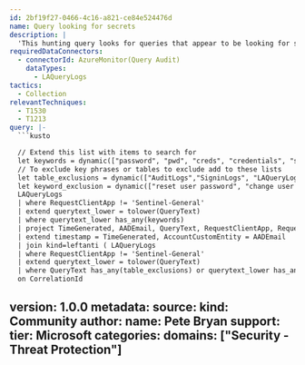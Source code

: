 ```yaml
---
id: 2bf19f27-0466-4c16-a821-ce84e524476d
name: Query looking for secrets
description: |
  'This hunting query looks for queries that appear to be looking for secrets or passwords in tables.'
requiredDataConnectors:
  - connectorId: AzureMonitor(Query Audit)
    dataTypes:
      - LAQueryLogs
tactics:
  - Collection
relevantTechniques:
  - T1530
  - T1213
query: |-
  ```kusto

  // Extend this list with items to search for
  let keywords = dynamic(["password", "pwd", "creds", "credentials", "secret"]);
  // To exclude key phrases or tables to exclude add to these lists
  let table_exclusions = dynamic(["AuditLogs","SigninLogs", "LAQueryLogs", "SecurityEvent"]);
  let keyword_exclusion = dynamic(["reset user password", "change user password"]);
  LAQueryLogs
  | where RequestClientApp != 'Sentinel-General'
  | extend querytext_lower = tolower(QueryText)
  | where querytext_lower has_any(keywords)
  | project TimeGenerated, AADEmail, QueryText, RequestClientApp, RequestTarget, ResponseCode, ResponseRowCount, ResponseDurationMs, CorrelationId
  | extend timestamp = TimeGenerated, AccountCustomEntity = AADEmail
  | join kind=leftanti ( LAQueryLogs
  | where RequestClientApp != 'Sentinel-General'
  | extend querytext_lower = tolower(QueryText)
  | where QueryText has_any(table_exclusions) or querytext_lower has_any(keyword_exclusion))
  on CorrelationId
  ```
version: 1.0.0
metadata:
  source:
    kind: Community
  author:
    name: Pete Bryan
  support:
    tier: Microsoft
  categories:
    domains: ["Security - Threat Protection"]
---
```


